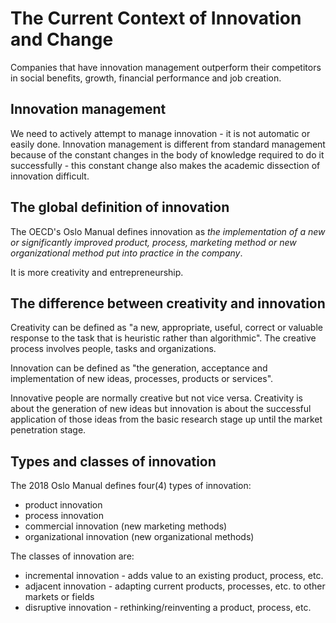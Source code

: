 # The Current Context of Innovation and Change
Companies that have innovation management outperform their competitors in social benefits, growth, financial performance and job creation.

## Innovation management
We need to actively attempt to manage innovation - it is not automatic or easily done. Innovation management is different from standard management because of the constant changes in the body of knowledge required to do it successfully - this constant change also makes the academic dissection of innovation difficult.

## The global definition of innovation
The OECD's Oslo Manual defines innovation as *the implementation of a new or significantly improved product, process, marketing method or new organizational method put into practice in the company*.

It is more creativity and entrepreneurship.

## The difference between creativity and innovation
Creativity can be defined as "a new, appropriate, useful, correct or valuable response to the task that is heuristic rather than algorithmic". The creative process involves people, tasks and organizations.

Innovation can be defined as "the generation, acceptance and implementation of new ideas, processes, products or services".

Innovative people are normally creative but not vice versa. Creativity is about the generation of new ideas but innovation is about the successful application of those ideas from the basic research stage up until the market penetration stage.

## Types and classes of innovation
The 2018 Oslo Manual defines four(4) types of innovation:
- product innovation
- process innovation
- commercial innovation (new marketing methods)
- organizational innovation (new organizational methods)

The classes of innovation are:
- incremental innovation - adds value to an existing product, process, etc.
- adjacent innovation - adapting current products, processes, etc. to other markets or fields
- disruptive innovation - rethinking/reinventing a product, process, etc.
